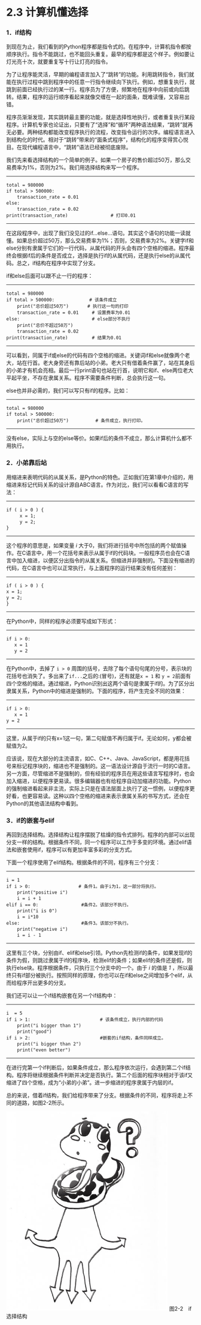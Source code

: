 # 2.3 计算机懂选择

### 1．if结构

到现在为止，我们看到的Python程序都是指令式的。在程序中，计算机指令都按顺序执行。指令不能跳过，也不能回头重复。最早的程序都是这个样子。例如要让灯光亮十次，就要重复写十行让灯亮的指令。

为了让程序能灵活，早期的编程语言加入了“跳转”的功能。利用跳转指令，我们就能在执行过程中跳到程序中的任意一行指令继续向下执行。例如，想重复执行，就跳到前面已经执行过的某一行。程序员为了方便，频繁地在程序中向前或向后跳转。结果，程序的运行顺序看起来就像交缠在一起的面条，既难读懂，又容易出错。

程序员渐渐发现，其实跳转最主要的功能，就是选择性地执行，或者重复执行某段程序。计算机专家也论证出，只要有了“选择”和“循环”两种语法结果，“跳转”就再无必要。两种结构都能改变程序执行的流程，改变指令运行的次序。编程语言进入到结构化的时代。相对于“跳转”带来的“面条式程序”，结构化的程序变得赏心悦目。在现代编程语言中，“跳转”语法已经被彻底废除。

我们先来看选择结构的一个简单的例子。如果一个房子的售价超过50万，那么交易费率为1%，否则为2%。我们用选择结构来写一个程序。

------------------------------------------------------------------------

    total = 980000
    if total > 500000:
        transaction_rate = 0.01
    else:
        transaction_rate = 0.02
    print(transaction_rate)                # 打印0.01

------------------------------------------------------------------------

在这段程序中，出现了我们没见过的if...else...语句。其实这个语句的功能一读就懂。如果总价超过50万，那么交易费率为1%；否则，交易费率为2%。关键字if和else分别有隶属于它们的一行代码，从属代码的开头会有四个空格的缩进。程序最终会根据if后的条件是否成立，选择是执行if的从属代码，还是执行else的从属代码。总之，if结构在程序中实现了分支。

if和else后面可以跟不止一行的程序：

------------------------------------------------------------------------

    total = 980000
    if total > 500000:             # 该条件成立
        print("总价超过50万")       # 执行这一句的打印
        transaction_rate = 0.01     # 设置费率为0.01
    else:                           # else部分不执行
        print("总价不超过50万")
        transaction_rate = 0.02
    print(transaction_rate)         # 结果为0.01

------------------------------------------------------------------------

可以看到，同属于if或else的代码有四个空格的缩进。关键词if和else就像两个老大，站在行首。老大身旁还有靠后站的小弟。老大只有借着条件赢了，站在其身后的小弟才有机会亮相。最后一行print语句也站在行首，说明它和if、else两位老大平起平坐，不存在隶属关系。程序不需要条件判断，总会执行这一句。

else也并非必需的，我们可以写只有if的程序。比如：

------------------------------------------------------------------------

    total = 980000
    if total > 500000:
        print("总价超过50万")          # 条件成立，执行打印。

------------------------------------------------------------------------

没有else，实际上与空的else等价。如果if后的条件不成立，那么计算机什么都不用执行。

### 2．小弟靠后站

用缩进来表明代码的从属关系，是Python的特色。正如我们在第1章中介绍的，用缩进来标记代码关系的设计源自ABC语言。作为对比，我们可以看看C语言的写法：

------------------------------------------------------------------------

    if ( i > 0 ) {
         x = 1;
         y = 2; 
    }

------------------------------------------------------------------------

这个程序的意思是，如果变量 *i* 大于0，我们将进行括号中所包括的两个赋值操作。在C语言中，用一个花括号来表示从属于if的代码块。一般程序员也会在C语言中加入缩进，以便区分出指令的从属关系。但缩进并非强制的。下面没有缩进的代码，在C语言中也可以正常执行，与上面程序的运行结果没有任何差别：

------------------------------------------------------------------------

    if ( i > 0 ) {
    x = 1;
    y = 2; 
    }

------------------------------------------------------------------------

在Python中，同样的程序必须要写成如下形式：

------------------------------------------------------------------------

    if i > 0:
       x = 1
       y = 2

------------------------------------------------------------------------

在Python中，去掉了 ``i > 0`` 周围的括号，去除了每个语句句尾的分号，表示块的花括号也消失了。多出来了``if...``之后的:(冒号)，还有就是``x = 1`` 和 ``y = 2``前面有四个空格的缩进。通过缩进，Python识别出这两个语句是隶属于if的。为了区分出隶属关系，Python中的缩进是强制的。下面的程序，将产生完全不同的效果：

------------------------------------------------------------------------

    if i > 0:
       x = 1
    y = 2

------------------------------------------------------------------------

这里，从属于if的只有x=1这一句，第二句赋值不再归属于if。无论如何，y都会被赋值为2。

应该说，现在大部分的主流语言，如C、C++、Java、JavaScript，都是用花括号来标记程序块的，缩进也不是强制的。这一语法设计源自于流行一时的C语言。另一方面，尽管缩进不是强制的，但有经验的程序员在用这些语言写程序时，也会加入缩进，以便程序更易读。很多编辑器也有给程序自动加缩进的功能。Python的强制缩进看起来非主流，实际上只是在语法层面上执行了这一惯例，以便程序更好看，也更容易读。这种以四个空格的缩进来表示隶属关系的书写方式，还会在Python的其他语法结构中看到。

### 3．if的嵌套与elif

再回到选择结构。选择结构让程序摆脱了枯燥的指令式排列。程序的内部可以出现分支一样的结构。根据条件不同，同一个程序可以工作于多变的环境。通过elif语法和嵌套使用if，程序可以有更加丰富多彩的分支方式。

下面一个程序使用了elif结构。根据条件的不同，程序有三个分支：

------------------------------------------------------------------------

    i = 1
    if i > 0:                  # 条件1。由于i为1，这一部分将执行。
        print("positive i")
        i = i + 1
    elif i == 0:                #条件2。该部分不执行。
        print("i is 0")
        i = i*10 
    else:                       #条件3。该部分不执行。
        print("negative i")
        i = i - 1

------------------------------------------------------------------------

这里有三个块，分别由if、elif和else引领。Python先检测if的条件，如果发现if的条件为假，则跳过隶属于if的程序块，检测elif的条件；如果elif的条件还是假，则执行else块。程序根据条件，只执行三个分支中的一个。由于 *i* 的值是 *1* ，所以最终只有if部分被执行。按照同样的原理，你也可以在if和else之间增加多个elif，从而给程序开出更多的分支。

我们还可以让一个if结构嵌套在另一个if结构中：

------------------------------------------------------------------------

    i  = 5 
    if i > 1:                          # 该条件成立，执行内部的代码
        print("i bigger than 1")
        print("good")
    if i > 2:                          #嵌套的if结构，条件同样成立。
        print("i bigger than 2")
        print("even better")

------------------------------------------------------------------------

在进行完第一个if判断后，如果条件成立，那么程序依次运行，会遇到第二个if结构。程序将继续根据条件判断并决定是否执行。第二个后面的程序块相对于该if又缩进了四个空格，成为“小弟的小弟”。进一步缩进的程序隶属于内层的if。

总的来说，借着if结构，我们给程序带来了分支。根据条件的不同，程序将走上不同的道路，如图2-2所示。


![](../Images/image00107.jpeg)
图2-2　if选择结构
